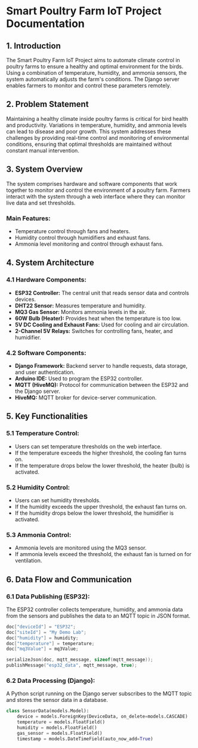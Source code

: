 # Smart Poultry Farm IoT Project Documentation

## 1. Introduction
The Smart Poultry Farm IoT Project aims to automate climate control in poultry farms to ensure a healthy and optimal environment for the birds. Using a combination of temperature, humidity, and ammonia sensors, the system automatically adjusts the farm's conditions. The Django server enables farmers to monitor and control these parameters remotely.

## 2. Problem Statement
Maintaining a healthy climate inside poultry farms is critical for bird health and productivity. Variations in temperature, humidity, and ammonia levels can lead to disease and poor growth. This system addresses these challenges by providing real-time control and monitoring of environmental conditions, ensuring that optimal thresholds are maintained without constant manual intervention.

## 3. System Overview
The system comprises hardware and software components that work together to monitor and control the environment of a poultry farm. Farmers interact with the system through a web interface where they can monitor live data and set thresholds.

### Main Features:
- Temperature control through fans and heaters.
- Humidity control through humidifiers and exhaust fans.
- Ammonia level monitoring and control through exhaust fans.

## 4. System Architecture

### 4.1 Hardware Components:
- **ESP32 Controller:** The central unit that reads sensor data and controls devices.
- **DHT22 Sensor:** Measures temperature and humidity.
- **MQ3 Gas Sensor:** Monitors ammonia levels in the air.
- **60W Bulb (Heater):** Provides heat when the temperature is too low.
- **5V DC Cooling and Exhaust Fans:** Used for cooling and air circulation.
- **2-Channel 5V Relays:** Switches for controlling fans, heater, and humidifier.

### 4.2 Software Components:
- **Django Framework:** Backend server to handle requests, data storage, and user authentication.
- **Arduino IDE:** Used to program the ESP32 controller.
- **MQTT (HiveMQ):** Protocol for communication between the ESP32 and the Django server.
- **HiveMQ:** MQTT broker for device-server communication.

## 5. Key Functionalities

### 5.1 Temperature Control:
- Users can set temperature thresholds on the web interface.
- If the temperature exceeds the higher threshold, the cooling fan turns on.
- If the temperature drops below the lower threshold, the heater (bulb) is activated.

### 5.2 Humidity Control:
- Users can set humidity thresholds.
- If the humidity exceeds the upper threshold, the exhaust fan turns on.
- If the humidity drops below the lower threshold, the humidifier is activated.

### 5.3 Ammonia Control:
- Ammonia levels are monitored using the MQ3 sensor.
- If ammonia levels exceed the threshold, the exhaust fan is turned on for ventilation.

## 6. Data Flow and Communication

### 6.1 Data Publishing (ESP32):
The ESP32 controller collects temperature, humidity, and ammonia data from the sensors and publishes the data to an MQTT topic in JSON format.

```cpp
doc["deviceId"] = "ESP32";
doc["siteId"] = "My Demo Lab";
doc["humidity"] = humidity;
doc["temperature"] = temperature;
doc["mq3Value"] = mq3Value;

serializeJson(doc, mqtt_message, sizeof(mqtt_message));
publishMessage("esp32_data", mqtt_message, true);
```
### 6.2 Data Processing (Django):
A Python script running on the Django server subscribes to the MQTT topic and stores the sensor data in a database.

```python
class SensorData(models.Model):
    device = models.ForeignKey(DeviceData, on_delete=models.CASCADE)
    temperature = models.FloatField()
    humidity = models.FloatField()
    gas_sensor = models.FloatField()
    timestamp = models.DateTimeField(auto_now_add=True)
```
